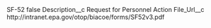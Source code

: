 <?xml version="1.0" encoding="UTF-8"?>
<CustomMetadata xmlns="http://soap.sforce.com/2006/04/metadata" xmlns:xsi="http://www.w3.org/2001/XMLSchema-instance" xmlns:xsd="http://www.w3.org/2001/XMLSchema">
    <label>SF-52</label>
    <protected>false</protected>
    <values>
        <field>Description__c</field>
        <value xsi:type="xsd:string">Request for Personnel Action</value>
    </values>
    <values>
        <field>File_Url__c</field>
        <value xsi:type="xsd:string">http://intranet.epa.gov/otop/biacoe/forms/SF52v3.pdf</value>
    </values>
</CustomMetadata>
